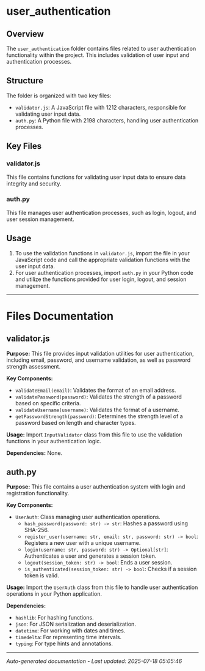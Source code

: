 # user_authentication

## Overview
The `user_authentication` folder contains files related to user authentication functionality within the project. This includes validation of user input and authentication processes.

## Structure
The folder is organized with two key files:
- `validator.js`: A JavaScript file with 1212 characters, responsible for validating user input data.
- `auth.py`: A Python file with 2198 characters, handling user authentication processes.

## Key Files
### validator.js
This file contains functions for validating user input data to ensure data integrity and security.

### auth.py
This file manages user authentication processes, such as login, logout, and user session management.

## Usage
1. To use the validation functions in `validator.js`, import the file in your JavaScript code and call the appropriate validation functions with the user input data.
2. For user authentication processes, import `auth.py` in your Python code and utilize the functions provided for user login, logout, and session management.

---

# Files Documentation

## validator.js

**Purpose:** This file provides input validation utilities for user authentication, including email, password, and username validation, as well as password strength assessment.

**Key Components:**
- `validateEmail(email)`: Validates the format of an email address.
- `validatePassword(password)`: Validates the strength of a password based on specific criteria.
- `validateUsername(username)`: Validates the format of a username.
- `getPasswordStrength(password)`: Determines the strength level of a password based on length and character types.

**Usage:** Import `InputValidator` class from this file to use the validation functions in your authentication logic.

**Dependencies:** None.

## auth.py

**Purpose:** This file contains a user authentication system with login and registration functionality.

**Key Components:**
- `UserAuth`: Class managing user authentication operations.
  - `hash_password(password: str) -> str`: Hashes a password using SHA-256.
  - `register_user(username: str, email: str, password: str) -> bool`: Registers a new user with a unique username.
  - `login(username: str, password: str) -> Optional[str]`: Authenticates a user and generates a session token.
  - `logout(session_token: str) -> bool`: Ends a user session.
  - `is_authenticated(session_token: str) -> bool`: Checks if a session token is valid.

**Usage:** Import the `UserAuth` class from this file to handle user authentication operations in your Python application.

**Dependencies:**
- `hashlib`: For hashing functions.
- `json`: For JSON serialization and deserialization.
- `datetime`: For working with dates and times.
- `timedelta`: For representing time intervals.
- `typing`: For type hints and annotations.

---
*Auto-generated documentation - Last updated: 2025-07-18 05:05:46*
